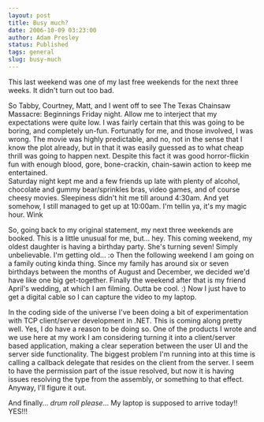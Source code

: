 ```yaml
---
layout: post
title: Busy much?
date: 2006-10-09 03:23:00
author: Adam Presley
status: Published
tags: general
slug: busy-much
---
```

This last weekend was one of my last free weekends for the next three
weeks. It didn't turn out too bad.  
  
So Tabby, Courtney, Matt, and I went off to see The Texas Chainsaw
Massacre: Beginnings Friday night. Allow me to interject that my
expectations were quite low. I was fairly certain that this was going to
be boring, and completely un-fun. Fortunatly for me, and those involved,
I was wrong. The movie was highly predictable, and no, not in the sense
that I know the plot already, but in that it was easily guessed as to
what cheap thrill was going to happen next. Despite this fact it was
good horror-flickin fun with enough blood, gore, bone-crackin,
chain-sawin action to keep me entertained.  
Saturday night kept me and a few friends up late with plenty of alcohol,
chocolate and gummy bear/sprinkles bras, video games, and of course
cheesy movies. Sleepiness didn't hit me till around 4:30am. And yet
somehow, I still managed to get up at 10:00am. I'm tellin ya, it's my
magic hour. Wink  
  
So, going back to my original statement, my next three weekends are
booked. This is a little unusual for me, but... hey. This coming
weekend, my oldest daughter is having a birthday party. She's turning
seven! Simply unbelievable. I'm getting old... :o Then the following
weekend I am going on a family outing kinda thing. Since my family has
around six or seven birthdays between the months of August and December,
we decided we'd have like one big get-together. Finally the weekend
after that is my friend April's wedding, at which I am filming. Outta be
cool. :) Now I just have to get a digital cable so I can capture the
video to my laptop.  
  
In the coding side of the universe I've been doing a bit of
experimentation with TCP client/server development in .NET. This is
coming along pretty well. Yes, I do have a reason to be doing so. One of
the products I wrote and we use here at my work I am considering turning
it into a client/server based application, making a clear seperation
between the user UI and the server side functionality. The biggest
problem I'm running into at this time is calling a callback delegate
that resides on the client from the server. I seem to have the
permission part of the issue resolved, but now it is having issues
resolving the type from the assembly, or something to that effect.
Anyway, I'll figure it out.  
  
And finally... *drum roll please*... My laptop is supposed to arrive
today!! YES!!!
